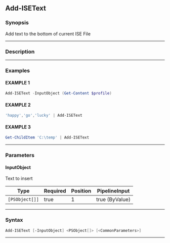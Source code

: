 Add-ISEText
-----------
### Synopsis
Add text to the bottom of current ISE File

---
### Description
---
### Examples
#### EXAMPLE 1
```PowerShell
Add-ISEText -InputObject (Get-Content $profile)
```

#### EXAMPLE 2
```PowerShell
'happy','go','lucky' | Add-ISEText
```

#### EXAMPLE 3
```PowerShell
Get-ChildItem 'C:\temp' | Add-ISEText
```

---
### Parameters
#### **InputObject**

Text to insert






|Type          |Required|Position|PipelineInput |
|--------------|--------|--------|--------------|
|`[PSObject[]]`|true    |1       |true (ByValue)|



---
### Syntax
```PowerShell
Add-ISEText [-InputObject] <PSObject[]> [<CommonParameters>]
```
---
